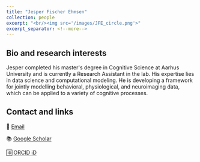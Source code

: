```yaml
---
title: "Jesper Fischer Ehmsen"
collection: people
excerpt: "<br/><img src='/images/JFE_circle.png'>"
excerpt_separator: <!--more-->
---
```


<!--more-->
## Bio and research interests

Jesper completed his master's degree in Cognitive Science at Aarhus University and is currently a Research Assistant in the lab. His expertise lies in data science and computational modeling. He is developing a framework for jointly modelling behavioral, physiological, and neuroimaging data, which can be applied to a variety of cognitive processes.

## Contact and links

📧 [Email](mailto:jesperfischer@cfin.au.dk)

📚 [Google Scholar](https://scholar.google.com/citations?user=bRDEyH8AAAAJ&hl=en&oi=ao)

🆔 [ORCID iD](https://orcid.org/0000-0001-5395-309X)
